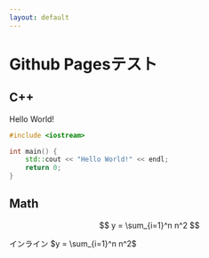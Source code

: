 ```yaml
---
layout: default
---
```


# Github Pagesテスト

## C++

Hello World!
```c++
#include <iostream>

int main() {
    std::cout << "Hello World!" << endl;
    return 0;
}
```

## Math
$$
y = \sum_{i=1}^n n^2
$$

インライン $y = \sum_{i=1}^n n^2$

